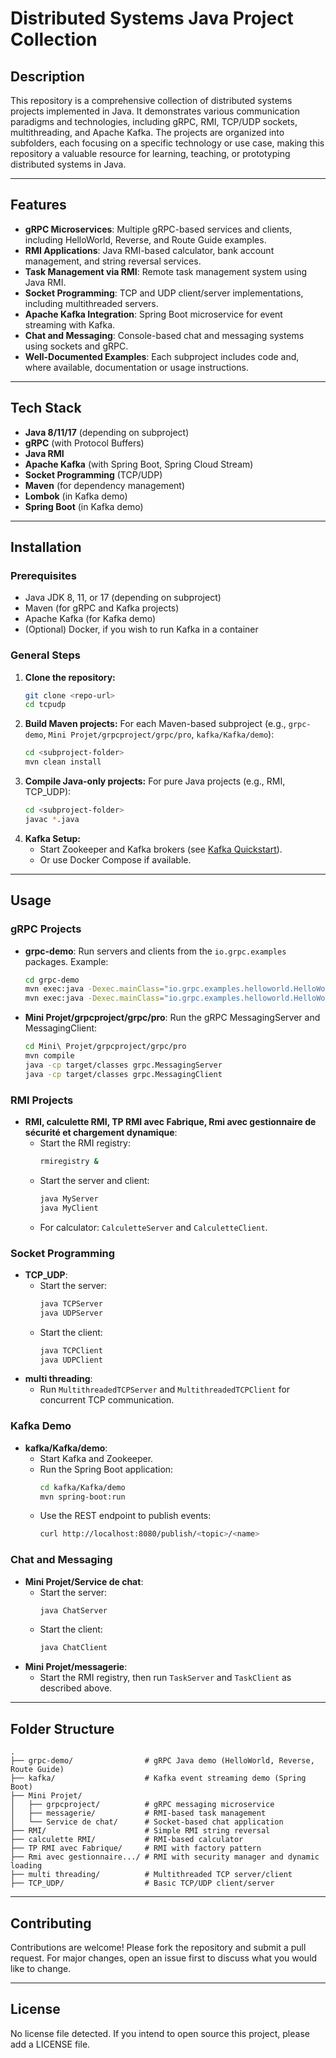 # Distributed Systems Java Project Collection

## Description
This repository is a comprehensive collection of distributed systems projects implemented in Java. It demonstrates various communication paradigms and technologies, including gRPC, RMI, TCP/UDP sockets, multithreading, and Apache Kafka. The projects are organized into subfolders, each focusing on a specific technology or use case, making this repository a valuable resource for learning, teaching, or prototyping distributed systems in Java.

---

## Features
- **gRPC Microservices**: Multiple gRPC-based services and clients, including HelloWorld, Reverse, and Route Guide examples.
- **RMI Applications**: Java RMI-based calculator, bank account management, and string reversal services.
- **Task Management via RMI**: Remote task management system using Java RMI.
- **Socket Programming**: TCP and UDP client/server implementations, including multithreaded servers.
- **Apache Kafka Integration**: Spring Boot microservice for event streaming with Kafka.
- **Chat and Messaging**: Console-based chat and messaging systems using sockets and gRPC.
- **Well-Documented Examples**: Each subproject includes code and, where available, documentation or usage instructions.

---

## Tech Stack
- **Java 8/11/17** (depending on subproject)
- **gRPC** (with Protocol Buffers)
- **Java RMI**
- **Apache Kafka** (with Spring Boot, Spring Cloud Stream)
- **Socket Programming** (TCP/UDP)
- **Maven** (for dependency management)
- **Lombok** (in Kafka demo)
- **Spring Boot** (in Kafka demo)

---

## Installation

### Prerequisites
- Java JDK 8, 11, or 17 (depending on subproject)
- Maven (for gRPC and Kafka projects)
- Apache Kafka (for Kafka demo)
- (Optional) Docker, if you wish to run Kafka in a container

### General Steps
1. **Clone the repository:**
   ```sh
   git clone <repo-url>
   cd tcpudp
   ```
2. **Build Maven projects:**
   For each Maven-based subproject (e.g., `grpc-demo`, `Mini Projet/grpcproject/grpc/pro`, `kafka/Kafka/demo`):
   ```sh
   cd <subproject-folder>
   mvn clean install
   ```
3. **Compile Java-only projects:**
   For pure Java projects (e.g., RMI, TCP_UDP):
   ```sh
   cd <subproject-folder>
   javac *.java
   ```
4. **Kafka Setup:**
   - Start Zookeeper and Kafka brokers (see [Kafka Quickstart](https://kafka.apache.org/quickstart)).
   - Or use Docker Compose if available.

---

## Usage

### gRPC Projects
- **grpc-demo**: Run servers and clients from the `io.grpc.examples` packages. Example:
  ```sh
  cd grpc-demo
  mvn exec:java -Dexec.mainClass="io.grpc.examples.helloworld.HelloWorldServer"
  mvn exec:java -Dexec.mainClass="io.grpc.examples.helloworld.HelloWorldClient"
  ```
- **Mini Projet/grpcproject/grpc/pro**: Run the gRPC MessagingServer and MessagingClient:
  ```sh
  cd Mini\ Projet/grpcproject/grpc/pro
  mvn compile
  java -cp target/classes grpc.MessagingServer
  java -cp target/classes grpc.MessagingClient
  ```

### RMI Projects
- **RMI, calculette RMI, TP RMI avec Fabrique, Rmi avec gestionnaire de sécurité et chargement dynamique**:
  - Start the RMI registry:
    ```sh
    rmiregistry &
    ```
  - Start the server and client:
    ```sh
    java MyServer
    java MyClient
    ```
  - For calculator: `CalculetteServer` and `CalculetteClient`.

### Socket Programming
- **TCP_UDP**:
  - Start the server:
    ```sh
    java TCPServer
    java UDPServer
    ```
  - Start the client:
    ```sh
    java TCPClient
    java UDPClient
    ```
- **multi threading**:
  - Run `MultithreadedTCPServer` and `MultithreadedTCPClient` for concurrent TCP communication.

### Kafka Demo
- **kafka/Kafka/demo**:
  - Start Kafka and Zookeeper.
  - Run the Spring Boot application:
    ```sh
    cd kafka/Kafka/demo
    mvn spring-boot:run
    ```
  - Use the REST endpoint to publish events:
    ```sh
    curl http://localhost:8080/publish/<topic>/<name>
    ```

### Chat and Messaging
- **Mini Projet/Service de chat**:
  - Start the server:
    ```sh
    java ChatServer
    ```
  - Start the client:
    ```sh
    java ChatClient
    ```
- **Mini Projet/messagerie**:
  - Start the RMI registry, then run `TaskServer` and `TaskClient` as described above.

---

## Folder Structure

```
.
├── grpc-demo/                # gRPC Java demo (HelloWorld, Reverse, Route Guide)
├── kafka/                    # Kafka event streaming demo (Spring Boot)
├── Mini Projet/
│   ├── grpcproject/          # gRPC messaging microservice
│   ├── messagerie/           # RMI-based task management
│   └── Service de chat/      # Socket-based chat application
├── RMI/                      # Simple RMI string reversal
├── calculette RMI/           # RMI-based calculator
├── TP RMI avec Fabrique/     # RMI with factory pattern
├── Rmi avec gestionnaire.../ # RMI with security manager and dynamic loading
├── multi threading/          # Multithreaded TCP server/client
├── TCP_UDP/                  # Basic TCP/UDP client/server
```

---

## Contributing
Contributions are welcome! Please fork the repository and submit a pull request. For major changes, open an issue first to discuss what you would like to change.

---

## License
No license file detected. If you intend to open source this project, please add a LICENSE file. 
